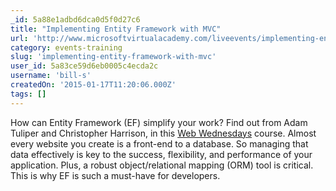 ```yaml
---
_id: 5a88e1adbd6dca0d5f0d27c6
title: "Implementing Entity Framework with MVC"
url: 'http://www.microsoftvirtualacademy.com/liveevents/implementing-entity-framework-with-mvc'
category: events-training
slug: 'implementing-entity-framework-with-mvc'
user_id: 5a83ce59d6eb0005c4ecda2c
username: 'bill-s'
createdOn: '2015-01-17T11:20:06.000Z'
tags: []
---
```


How can Entity Framework (EF) simplify your work? Find out from Adam Tuliper and Christopher Harrison, in this <a href="http://www.microsoftvirtualacademy.com/colleges/Web-Development-Wednesdays" target="_blank">Web Wednesdays</a> course. Almost every website you create is a front-end to a database. So managing that data effectively is key to the success, flexibility, and performance of your application. Plus, a robust object/relational mapping (ORM) tool is critical. This is why EF is such a must-have for developers.
